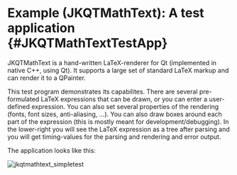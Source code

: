 # Example (JKQTMathText): A test application            {#JKQTMathTextTestApp}
JKQTMathText is a hand-written LaTeX-renderer for Qt (implemented in native C++, using Qt). It supports a large set of standard LaTeX markup and can render it to a QPainter.

This test program demonstrates its capabilites. There are several pre-formulated LaTeX expressions that can be drawn, or you can enter a user-defined expression.
You can also set several properties of the rendering (fonts, font sizes, anti-aliasing, ...). You can also draw boxes around each part of the expression (this is mostly meant for development/debugging). In the lower-right you will see the LaTeX expression as a tree after parsing and you will get timing-values for the parsing and rendering and error output.

The application looks like this:

![jkqtmathtext_simpletest](https://raw.githubusercontent.com/jkriege2/JKQtPlotter/master/screenshots/jkqtmathtext_testapp.png)

